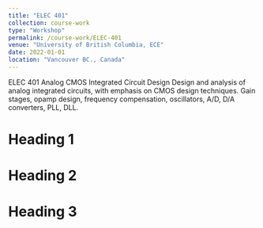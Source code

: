 ```yaml
---
title: "ELEC 401"
collection: course-work
type: "Workshop"
permalink: /course-work/ELEC-401
venue: "University of British Columbia, ECE"
date: 2022-01-01
location: "Vancouver BC., Canada"
---
```


ELEC 401
Analog CMOS Integrated Circuit Design
Design and analysis of analog integrated circuits, with emphasis on CMOS design techniques. Gain stages, opamp design, frequency compensation, oscillators, A/D, D/A converters, PLL, DLL.


Heading 1
======

Heading 2
======

Heading 3
======
